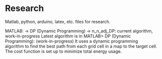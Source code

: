 # Research
Matlab, python, arduino, latex, etc. files for research.

MATLAB: -> DP (Dynamic Programming) -> n_n_adj_DP: current algorithm, work-in-progress
  Latest algorithm is in MATLAB> DP (Dynamic Programming): (work-in-progress)
  It uses a dynamic programming algorithm to find the best path from each grid cell in a map to the target cell. The cost         function is set up to minimize total energy usage.
